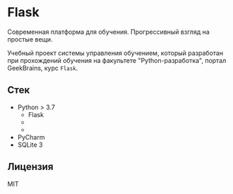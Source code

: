 # Flask

Современная платформа для обучения. Прогрессивный взгляд на простые вещи.

Учебный проект системы управления обучением, который разработан при прохождений обучения на факультете "Python-разработка", портал GeekBrains, курс `Flask`.

## Стек

- Python > 3.7
  - Flask
  - 
  - 
- PyCharm
- SQLite 3

## Лицензия

MIT
